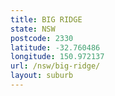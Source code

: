 ```yaml
---
title: BIG RIDGE
state: NSW
postcode: 2330
latitude: -32.760486
longitude: 150.972137
url: /nsw/big-ridge/
layout: suburb
---
```

